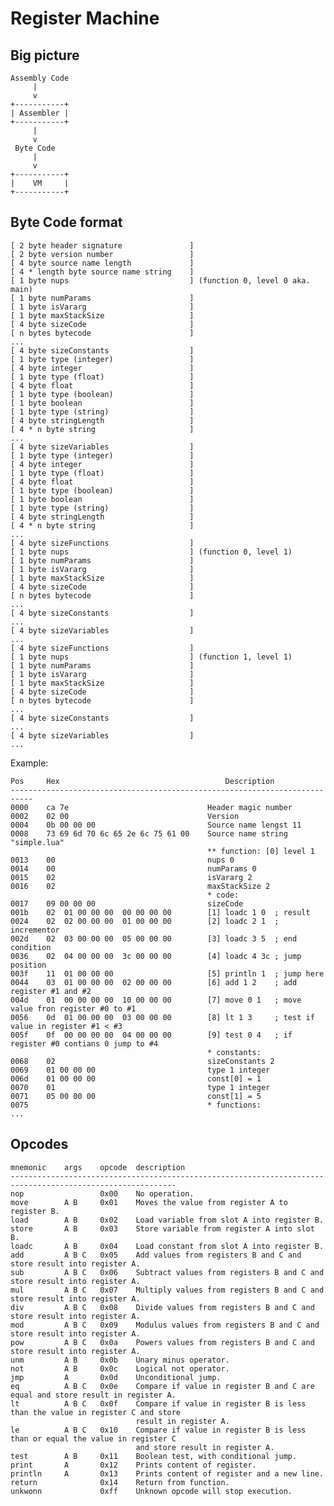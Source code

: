 # Register Machine

## Big picture

    Assembly Code
         |
         v
    +-----------+
    | Assembler |
    +-----------+
         |
         v
     Byte Code
         |
         v
    +-----------+
    |    VM     |
    +-----------+

## Byte Code format

    [ 2 byte header signature               ]
    [ 2 byte version number                 ]
    [ 4 byte source name length             ]
    [ 4 * length byte source name string    ]
    [ 1 byte nups                           ] (function 0, level 0 aka. main)
    [ 1 byte numParams                      ]
    [ 1 byte isVararg                       ]
    [ 1 byte maxStackSize                   ]
    [ 4 byte sizeCode                       ]
    [ n bytes bytecode                      ]
    ...
    [ 4 byte sizeConstants                  ]
    [ 1 byte type (integer)                 ]
    [ 4 byte integer                        ]
    [ 1 byte type (float)                   ]
    [ 4 byte float                          ]
    [ 1 byte type (boolean)                 ]
    [ 1 byte boolean                        ]
    [ 1 byte type (string)                  ]
    [ 4 byte stringLength                   ]
    [ 4 * n byte string                     ]
    ...
    [ 4 byte sizeVariables                  ]
    [ 1 byte type (integer)                 ]
    [ 4 byte integer                        ]
    [ 1 byte type (float)                   ]
    [ 4 byte float                          ]
    [ 1 byte type (boolean)                 ]
    [ 1 byte boolean                        ]
    [ 1 byte type (string)                  ]
    [ 4 byte stringLength                   ]
    [ 4 * n byte string                     ]
    ...
    [ 4 byte sizeFunctions                  ]
    [ 1 byte nups                           ] (function 0, level 1)
    [ 1 byte numParams                      ]
    [ 1 byte isVararg                       ]
    [ 1 byte maxStackSize                   ]
    [ 4 byte sizeCode                       ]
    [ n bytes bytecode                      ]
    ...
    [ 4 byte sizeConstants                  ]
    ...
    [ 4 byte sizeVariables                  ]
    ...
    [ 4 byte sizeFunctions                  ]
    [ 1 byte nups                           ] (function 1, level 1)
    [ 1 byte numParams                      ]
    [ 1 byte isVararg                       ]
    [ 1 byte maxStackSize                   ]
    [ 4 byte sizeCode                       ]
    [ n bytes bytecode                      ]
    ...
    [ 4 byte sizeConstants                  ]
    ...
    [ 4 byte sizeVariables                  ]
    ...

Example:

    Pos     Hex                                     Description
    ---------------------------------------------------------------------------
    0000    ca 7e                               Header magic number
    0002    02 00                               Version
    0004    0b 00 00 00                         Source name lengst 11
    0008    73 69 6d 70 6c 65 2e 6c 75 61 00    Source name string "simple.lua"
                                                ** function: [0] level 1
    0013    00                                  nups 0
    0014    00                                  numParams 0
    0015    02                                  isVararg 2
    0016    02                                  maxStackSize 2
                                                * code:
    0017    09 00 00 00                         sizeCode
    001b    02  01 00 00 00  00 00 00 00        [1] loadc 1 0  ; result
    0024    02  02 00 00 00  01 00 00 00        [2] loadc 2 1  ; incrementor
    002d    02  03 00 00 00  05 00 00 00        [3] loadc 3 5  ; end condition
    0036    02  04 00 00 00  3c 00 00 00        [4] loadc 4 3c ; jump position
    003f    11  01 00 00 00                     [5] println 1  ; jump here
    0044    03  01 00 00 00  02 00 00 00        [6] add 1 2    ; add register #1 and #2
    004d    01  00 00 00 00  10 00 00 00        [7] move 0 1   ; move value fron register #0 to #1
    0056    0d  01 00 00 00  03 00 00 00        [8] lt 1 3     ; test if value in register #1 < #3
    005f    0f  00 00 00 00  04 00 00 00        [9] test 0 4   ; if register #0 contians 0 jump to #4
                                                * constants:
    0068    02                                  sizeConstants 2
    0069    01 00 00 00                         type 1 integer
    006d    01 00 00 00                         const[0] = 1
    0070    01                                  type 1 integer
    0071    05 00 00 00                         const[1] = 5
    0075                                        * functions:
    ...

## Opcodes

    mnemonic    args    opcode  description
    -----------------------------------------------------------------------------------------------------------
    nop                 0x00    No operation.
    move        A B     0x01    Moves the value from register A to register B.
    load        A B     0x02    Load variable from slot A into register B.
    store       A B     0x03    Store variable from register A into slot B.
    loadc       A B     0x04    Load constant from slot A into register B.
    add         A B C   0x05    Add values from registers B and C and store result into register A.
    sub         A B C   0x06    Subtract values from registers B and C and store result into register A.
    mul         A B C   0x07    Multiply values from registers B and C and store result into register A.
    div         A B C   0x08    Divide values from registers B and C and store result into register A.
    mod         A B C   0x09    Modulus values from registers B and C and store result into register A.
    pow         A B C   0x0a    Powers values from registers B and C and store result into register A.
    unm         A B     0x0b    Unary minus operator.
    not         A B     0x0c    Logical not operator.
    jmp         A       0x0d    Unconditional jump.
    eq          A B C   0x0e    Compare if value in register B and C are equal and store result in register A.
    lt          A B C   0x0f    Compare if value in register B is less than the value in register C and store
                                result in register A.
    le          A B C   0x10    Compare if value in register B is less than or equal the value in register C
                                and store result in register A.
    test        A B     0x11    Boolean test, with conditional jump.
    print       A       0x12    Prints content of register.
    println     A       0x13    Prints content of register and a new line.
    return              0x14    Return from function.
    unkwonn             0xff    Unknown opcode will stop execution.
